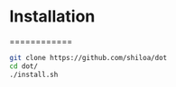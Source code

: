 # Installation
============

```sh
git clone https://github.com/shiloa/dot
cd dot/
./install.sh
```
